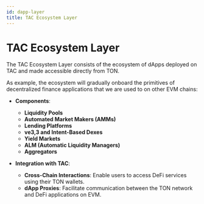 ```yaml
---
id: dapp-layer
title: TAC Ecosystem Layer
---
```


# TAC Ecosystem Layer

The TAC Ecosystem Layer consists of the ecosystem of dApps deployed on TAC and made accessible directly from TON.

As example, the ecosystem will gradually onboard the primitives of decentralized finance applications that we are used to on other EVM chains:

- **Components**:
  - **Liquidity Pools**
  - **Automated Market Makers (AMMs)**
  - **Lending Platforms**
  - **ve3,3 and Intent-Based Dexes**
  - **Yield Markets**
  - **ALM (Automatic Liquidity Managers)**
  - **Aggregators**

- **Integration with TAC**:
  - **Cross-Chain Interactions**: Enable users to access DeFi services using their TON wallets.
  - **dApp Proxies**: Facilitate communication between the TON network and DeFi applications on EVM.
